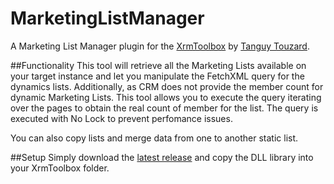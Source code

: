 # MarketingListManager
A Marketing List Manager plugin for the [XrmToolbox](http://www.xrmtoolbox.com/) by [Tanguy Touzard](https://github.com/MscrmTools).

##Functionality
This tool will retrieve all the Marketing Lists available on your target instance and let you manipulate the FetchXML query for the dynamics lists.
Additionally, as CRM does not provide the member count for dynamic Marketing Lists. This tool allows you to execute the query iterating over the pages to obtain the real count of member for the list. The query is executed with No Lock to prevent perfomance issues.

You can also copy lists and merge data from one to another static list.

##Setup
Simply download the [latest release](https://github.com/amoedo/MarketingListManager/releases/latest) and copy the DLL library into your XrmToolbox folder.
